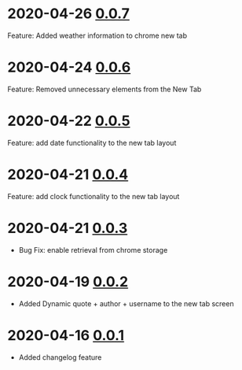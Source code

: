 # 2020-04-26 [0.0.7](https://github.com/rahibbert/swi-chrome-extension/pull/10)

Feature: Added weather information to chrome new tab

# 2020-04-24 [0.0.6](https://github.com/rahibbert/swi-chrome-extension/pull/10)

Feature: Removed unnecessary elements from the New Tab

# 2020-04-22 [0.0.5](https://github.com/rahibbert/swi-chrome-extension/pull/9)

Feature: add date functionality to the new tab layout

# 2020-04-21 [0.0.4](https://github.com/rahibbert/swi-chrome-extension/pull/8)

Feature: add clock functionality to the new tab layout

# 2020-04-21 [0.0.3](https://github.com/rahibbert/swi-chrome-extension/pull/7)

- Bug Fix: enable retrieval from chrome storage

# 2020-04-19 [0.0.2](https://github.com/rahibbert/swi-chrome-extension/pull/6)

- Added Dynamic quote + author + username to the new tab screen

# 2020-04-16 [0.0.1](https://github.com/rahibbert/swi-chrome-extension/pull/5)

- Added changelog feature